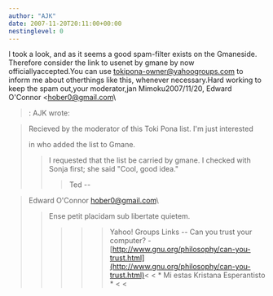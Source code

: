 ```yaml
---
author: "AJK"
date: 2007-11-20T20:11:00+00:00
nestinglevel: 0
---
```

I took a look, and as it seems a good spam-filter exists on the Gmaneside. Therefore consider the link to usenet by gmane by now officiallyaccepted.You can use [tokipona-owner@yahoogroups.com](mailto://tokipona-owner@yahoogroups.com) to inform me about otherthings like this, whenever necessary.Hard working to keep the spam out,your moderator,jan Mimoku2007/11/20, Edward O'Connor <[hober0@gmail.com](mailto://hober0@gmail.com)\
>:
> AJK wrote:

>> 
> Recieved by the moderator of this Toki Pona list. I'm just interested
> 
> in who added the list to Gmane.
>> I requested that the list be carried by gmane. I checked with Sonja
> first; she said "Cool, good idea."
>>> Ted
>> --

> Edward O'Connor
> [hober0@gmail.com](mailto://hober0@gmail.com)\
>> Ense petit placidam sub libertate quietem.
>>>>> Yahoo! Groups Links
>>>>--
Can you trust your computer? - [http://www.gnu.org/philosophy/can-you-trust.html](http://www.gnu.org/philosophy/can-you-trust.html)<
>< \* Mi estas Kristana Esperantisto \* <
><